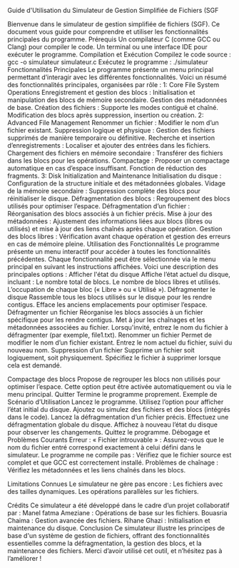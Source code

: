 Guide d'Utilisation du Simulateur de Gestion Simplifiée de Fichiers (SGF
               
Bienvenue dans le simulateur de gestion simplifiée de fichiers (SGF). Ce document vous guide pour comprendre et utiliser les fonctionnalités principales du programme.
Prérequis
Un compilateur C (comme GCC ou Clang) pour compiler le code.
Un terminal ou une interface IDE pour exécuter le programme.
Compilation et Exécution
Compilez le code source :
gcc -o simulateur simulateur.c
Exécutez le programme :
./simulateur
Fonctionnalités Principales
Le programme présente un menu principal permettant d’interagir avec les différentes fonctionnalités. Voici un résumé des fonctionnalités principales, organisées par rôle :
1: Core File System Operations
Enregistrement et gestion des blocs :
Initialisation et manipulation des blocs de mémoire secondaire.
Gestion des métadonnées de base.
Création des fichiers :
Supporte les modes contiguë et chaîné.
Modification des blocs après suppression, insertion ou création.
2: Advanced File Management
Renommer un fichier :
Modifier le nom d’un fichier existant.
Suppression logique et physique :
Gestion des fichiers supprimés de manière temporaire ou définitive.
Recherche et insertion d’enregistrements :
Localiser et ajouter des entrées dans les fichiers.
Chargement des fichiers en mémoire secondaire :
Transférer des fichiers dans les blocs pour les opérations.
Compactage :
Proposer un compactage automatique en cas d’espace insuffisant.
Fonction de réduction des fragments.
3: Disk Initialization and Maintenance
Initialisation du disque :
Configuration de la structure initiale et des métadonnées globales.
Vidage de la mémoire secondaire :
Suppression complète des blocs pour réinitialiser le disque.
Défragmentation des blocs :
Regroupement des blocs utilisés pour optimiser l’espace.
Défragmentation d’un fichier :
Réorganisation des blocs associés à un fichier précis.
Mise à jour des métadonnées :
Ajustement des informations liées aux blocs (libres ou utilisés) et mise à jour des liens chaînés après chaque opération.
Gestion des blocs libres :
 Vérification avant chaque opération et gestion des erreurs en cas de mémoire pleine.
Utilisation des Fonctionnalités
Le programme présente un menu interactif pour accéder à toutes les fonctionnalités précédentes.
Chaque fonctionnalité peut être sélectionnée via le menu principal en suivant les instructions affichées. Voici une description des principales options :
Afficher l'état du disque
Affiche l’état actuel du disque, incluant :
Le nombre total de blocs.
Le nombre de blocs libres et utilisés.
L’occupation de chaque bloc (« Libre » ou « Utilisé »).
Défragmenter le disque
Rassemble tous les blocs utilisés sur le disque pour les rendre contigus.
Efface les anciens emplacements pour optimiser l’espace.
Défragmenter un fichier
Réorganise les blocs associés à un fichier spécifique pour les rendre contigus.
Met à jour les chaînages et les métadonnées associées au fichier.
Lorsqu'invité, entrez le nom du fichier à défragmenter (par exemple, file1.txt).
Renommer un fichier
Permet de modifier le nom d’un fichier existant.
Entrez le nom actuel du fichier, suivi du nouveau nom.
Suppression d’un fichier
Supprime un fichier soit logiquement, soit physiquement.
Spécifiez le fichier à supprimer lorsque cela est demandé.

Compactage des blocs
Propose de regrouper les blocs non utilisés pour optimiser l’espace.
Cette option peut être activée automatiquement ou via le menu principal.
Quitter
Termine le programme proprement.
Exemple de Scénario d’Utilisation
Lancez le programme.
Utilisez l’option pour afficher l’état initial du disque.
Ajoutez ou simulez des fichiers et des blocs (intégrés dans le code).
Lancez la défragmentation d’un fichier précis.
Effectuez une défragmentation globale du disque.
Affichez à nouveau l’état du disque pour observer les changements.
Quittez le programme.
Débogage et Problèmes Courants
Erreur : « Fichier introuvable » :
Assurez-vous que le nom du fichier entré correspond exactement à celui défini dans le simulateur.
Le programme ne compile pas :
Vérifiez que le fichier source est complet et que GCC est correctement installé.
Problèmes de chaînage :
Vérifiez les métadonnées et les liens chaînés dans les blocs.

Limitations Connues
Le simulateur ne gère pas encore :
Les fichiers avec des tailles dynamiques.
Les opérations parallèles sur les fichiers.

Crédits
Ce simulateur a été développé dans le cadre d’un projet collaboratif par :
Manel fatma Ameziane : Opérations de base sur les fichiers.
Bouasria Chaima : Gestion avancée des fichiers.
Rihane Ghazi : Initialisation et maintenance du disque.
Conclusion
Ce simulateur illustre les principes de base d'un système de gestion de fichiers, offrant des fonctionnalités essentielles comme la défragmentation,
la gestion des blocs, et la maintenance des fichiers. Merci d’avoir utilisé cet outil, et n’hésitez pas à l’améliorer !
